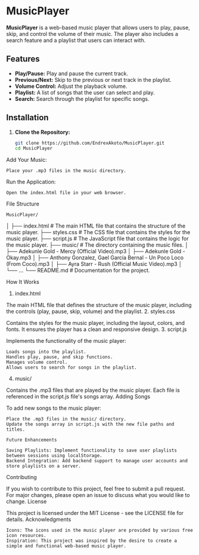 # MusicPlayer

**MusicPlayer** is a web-based music player that allows users to play, pause, skip, and control the volume of their music. The player also includes a search feature and a playlist that users can interact with.

## Features

- **Play/Pause:** Play and pause the current track.
- **Previous/Next:** Skip to the previous or next track in the playlist.
- **Volume Control:** Adjust the playback volume.
- **Playlist:** A list of songs that the user can select and play.
- **Search:** Search through the playlist for specific songs.

## Installation

1. **Clone the Repository:**

   ```bash
   git clone https://github.com/EndrexAkoto/MusicPlayer.git
   cd MusicPlayer

Add Your Music:

    Place your .mp3 files in the music directory.

Run the Application:

    Open the index.html file in your web browser.

File Structure

    MusicPlayer/
│
├── index.html       # The main HTML file that contains the structure of the music player.
├── styles.css       # The CSS file that contains the styles for the music player.
├── script.js        # The JavaScript file that contains the logic for the music player.
├── music/           # The directory containing the music files.
│   ├── Adekunle Gold - Mercy (Official Video).mp3
│   ├── Adekunle Gold - Okay.mp3
│   ├── Anthony Gonzalez, Gael García Bernal - Un Poco Loco (From Coco).mp3
│   ├── Ayra Starr - Rush (Official Music Video).mp3
│   └── ...
└── README.md        # Documentation for the project.

How It Works
1. index.html

The main HTML file that defines the structure of the music player, including the controls (play, pause, skip, volume) and the playlist.
2. styles.css

Contains the styles for the music player, including the layout, colors, and fonts. It ensures the player has a clean and responsive design.
3. script.js

Implements the functionality of the music player:

    Loads songs into the playlist.
    Handles play, pause, and skip functions.
    Manages volume control.
    Allows users to search for songs in the playlist.

4. music/

Contains the .mp3 files that are played by the music player. Each file is referenced in the script.js file's songs array.
Adding Songs

To add new songs to the music player:

    Place the .mp3 files in the music/ directory.
    Update the songs array in script.js with the new file paths and titles.

    Future Enhancements

    Saving Playlists: Implement functionality to save user playlists between sessions using localStorage.
    Backend Integration: Add backend support to manage user accounts and store playlists on a server.

Contributing

If you wish to contribute to this project, feel free to submit a pull request. For major changes, please open an issue to discuss what you would like to change.
License

This project is licensed under the MIT License - see the LICENSE file for details.
Acknowledgments

    Icons: The icons used in the music player are provided by various free icon resources.
    Inspiration: This project was inspired by the desire to create a simple and functional web-based music player.

